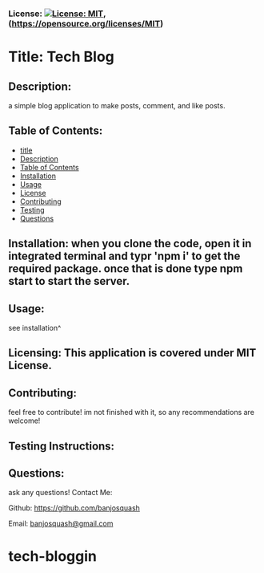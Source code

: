 
### License: [![License: MIT](https://img.shields.io/badge/License-MIT-yellow.svg)](https://opensource.org/licenses/MIT), (https://opensource.org/licenses/MIT)

# Title: Tech Blog

## Description:
a simple blog application to make posts, comment, and like posts.
## Table of Contents:
* [title](#title)
* [Description](#description)
* [Table of Contents](#table-of-contents)
* [Installation](#installation)
* [Usage](#usage)
* [License](#license)
* [Contributing](#contributing)
* [Testing](#testing)
* [Questions](#questions)
      
## Installation: when you clone the code, open it in integrated terminal and typr 'npm i' to get the required package. once that is done type npm start  to start the server.

## Usage: 
see installation^
## Licensing: This application is covered under MIT License.

## Contributing: 
feel free to contribute! im not finished with it, so any recommendations are welcome!
## Testing Instructions: 

## Questions: 
ask any questions!
Contact Me:

Github: https://github.com/banjosquash

Email: banjosquash@gmail.com
# tech-bloggin
